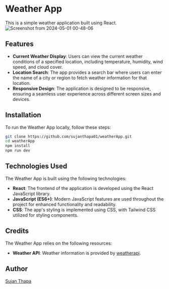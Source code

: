 # Weather App

This is a simple weather application built using React.
![Screenshot from 2024-05-01 00-48-06](https://github.com/sujanthapa01/weatherApp/assets/158448355/5fb2b9d5-a85a-4e8c-beec-3cf28d7e385b)
## Features

- **Current Weather Display**: Users can view the current weather conditions of a specified location, including temperature, humidity, wind speed, and cloud cover.
- **Location Search**: The app provides a search bar where users can enter the name of a city or region to fetch weather information for that location.
- **Responsive Design**: The application is designed to be responsive, ensuring a seamless user experience across different screen sizes and devices.


## Installation
 To run the Weather App locally, follow these steps:
 

   ```bash
   git clone https://github.com/sujanthapa01/weatherApp.git
   cd weatherApp
   npm install
   npm run dev
   ```

## Technologies Used
The Weather App is built using the following technologies:

- **React**: The frontend of the application is developed using the React JavaScript library.
- **JavaScript (ES6+)**: Modern JavaScript features are used throughout the project for enhanced functionality and readability.
- **CSS**: The app's styling is implemented using CSS, with Tailwind CSS utilized for styling components.

## Credits
The Weather App relies on the following resources:

- **Weather API**: Weather information is provided by [weatherapi](https://www.weatherapi.com/).

## Author
[Sujan Thapa](https://vercel.com/sujanthapa01s-projects/sujanthapa/77se8YV5BXHxKTNTDxzWtYNBggkF)

